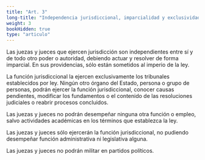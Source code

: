 ```yaml
---
title: "Art. 3"
long-title: "Independencia jurisdiccional, imparcialidad y exclusividad"
weight: 3
bookHidden: true
type: "articulo"
---
```


Las juezas y jueces que ejercen jurisdicción son independientes entre sí y de todo otro poder o autoridad, debiendo actuar y resolver de forma imparcial. En sus providencias, sólo están sometidos al imperio de la ley.

La función jurisdiccional la ejercen exclusivamente los tribunales establecidos por ley. Ningún otro órgano del Estado, persona o grupo de personas, podrán ejercer la función jurisdiccional, conocer causas pendientes, modificar los fundamentos o el contenido de las resoluciones judiciales o reabrir procesos concluidos.

Las juezas y jueces no podrán desempeñar ninguna otra función o empleo, salvo actividades académicas en los términos que establezca la ley.

Las juezas y jueces sólo ejercerán la función jurisdiccional, no pudiendo desempeñar función administrativa ni legislativa alguna.

Las juezas y jueces no podrán militar en partidos políticos.